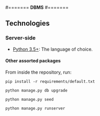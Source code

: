 #=======
**DBMS**
#=======

## **Technologies**

### **Server-side**
* [Python 3.5+](http://www.python.org): The language of choice.


#### **Other assorted packages**

From inside the repository, run:

    pip install -r requirements/default.txt

    python manage.py db upgrade

    python manage.py seed

    python manage.py runserver
